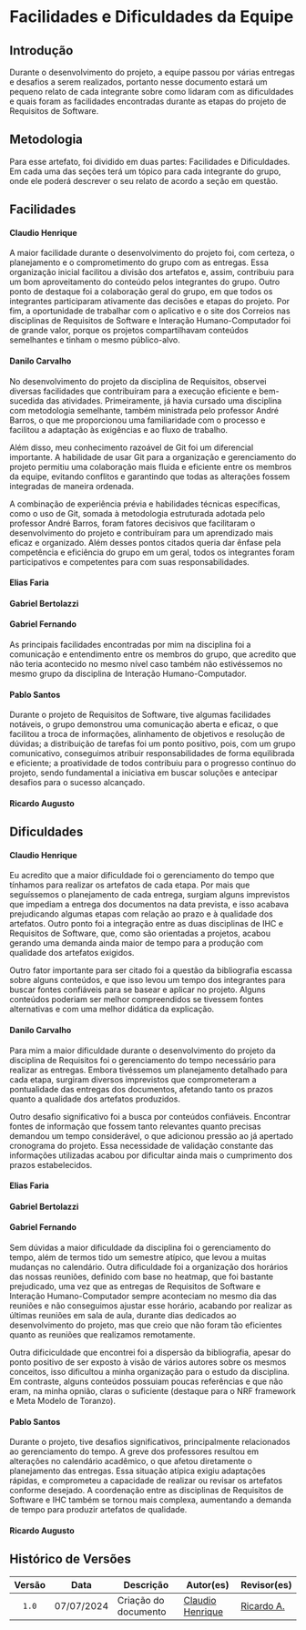 # Facilidades e Dificuldades da Equipe

## Introdução

Durante o desenvolvimento do projeto, a equipe passou por várias entregas e desafios a serem realizados, portanto nesse documento estará um pequeno relato de cada integrante sobre como lidaram com as dificuldades e quais foram as facilidades encontradas durante as etapas do projeto de Requisitos de Software.

## Metodologia

Para esse artefato, foi dividido em duas partes: Facilidades e Dificuldades. Em cada uma das seções terá um tópico para cada integrante do grupo, onde ele poderá descrever o seu relato de acordo a seção em questão.

## Facilidades

#### **Claudio Henrique**

A maior facilidade durante o desenvolvimento do projeto foi, com certeza, o planejamento e o comprometimento do grupo com as entregas. Essa organização inicial facilitou a divisão dos artefatos e, assim, contribuiu para um bom aproveitamento do conteúdo pelos integrantes do grupo. Outro ponto de destaque foi a colaboração geral do grupo, em que todos os integrantes participaram ativamente das decisões e etapas do projeto.
Por fim, a oportunidade de trabalhar com o aplicativo e o site dos Correios nas disciplinas de Requisitos de Software e Interação Humano-Computador foi de grande valor, porque os projetos compartilhavam conteúdos semelhantes e tinham o mesmo público-alvo.

#### **Danilo Carvalho**
No desenvolvimento do projeto da disciplina de Requisitos, observei diversas facilidades que contribuíram para a execução eficiente e bem-sucedida das atividades. Primeiramente, já havia cursado uma disciplina com metodologia semelhante, também ministrada pelo professor André Barros, o que me proporcionou uma familiaridade com o processo e facilitou a adaptação às exigências e ao fluxo de trabalho.

Além disso, meu conhecimento razoável de Git foi um diferencial importante. A habilidade de usar Git para a organização e gerenciamento do projeto permitiu uma colaboração mais fluida e eficiente entre os membros da equipe, evitando conflitos e garantindo que todas as alterações fossem integradas de maneira ordenada.

A combinação de experiência prévia e habilidades técnicas específicas, como o uso de Git, somada à metodologia estruturada adotada pelo professor André Barros, foram fatores decisivos que facilitaram o desenvolvimento do projeto e contribuíram para um aprendizado mais eficaz e organizado. Além desses pontos citados queria dar ênfase pela competência e eficiência do grupo em um geral, todos os integrantes foram participativos e competentes para com suas responsabilidades.

#### **Elias Faria**



#### **Gabriel Bertolazzi**



#### **Gabriel Fernando**
As principais facilidades encontradas por mim na disciplina foi a comunicação e entendimento entre os membros do grupo, que acredito que não teria acontecido no mesmo nível caso também não estivéssemos no mesmo grupo da disciplina de Interação Humano-Computador.

#### **Pablo Santos**

Durante o projeto de Requisitos de Software, tive algumas facilidades notáveis, o grupo demonstrou uma comunicação aberta e eficaz, o que facilitou a troca de informações, alinhamento de objetivos e resolução de dúvidas; a distribuição de tarefas foi um ponto positivo, pois, com um grupo comunicativo, conseguimos atribuir responsabilidades de forma equilibrada e eficiente; a proatividade de todos contribuiu para o progresso contínuo do projeto, sendo fundamental a iniciativa em buscar soluções e antecipar desafios para o sucesso alcançado.

#### **Ricardo Augusto**


## Dificuldades

#### **Claudio Henrique**

Eu acredito que a maior dificuldade foi o gerenciamento do tempo que tínhamos para realizar os artefatos de cada etapa. Por mais que seguíssemos o planejamento de cada entrega, surgiam alguns imprevistos que impediam a entrega dos documentos na data prevista, e isso acabava prejudicando algumas etapas com relação ao prazo e à qualidade dos artefatos. Outro ponto foi a integração entre as duas disciplinas de IHC e Requisitos de Software, que, como são orientadas a projetos, acabou gerando uma demanda ainda maior de tempo para a produção com qualidade dos artefatos exigidos.

Outro fator importante para ser citado foi a questão da bibliografia escassa sobre alguns conteúdos, e que isso levou um tempo dos integrantes para buscar fontes confiáveis para se basear e aplicar no projeto. Alguns conteúdos poderiam ser melhor compreendidos se tivessem fontes alternativas e com uma melhor didática da explicação.

#### **Danilo Carvalho**

Para mim a maior dificuldade durante o desenvolvimento do projeto da disciplina de Requisitos foi o gerenciamento do tempo necessário para realizar as entregas. Embora tivéssemos um planejamento detalhado para cada etapa, surgiram diversos imprevistos que comprometeram a pontualidade das entregas dos documentos, afetando tanto os prazos quanto a qualidade dos artefatos produzidos.

Outro desafio significativo foi a busca por conteúdos confiáveis. Encontrar fontes de informação que fossem tanto relevantes quanto precisas demandou um tempo considerável, o que adicionou pressão ao já apertado cronograma do projeto. Essa necessidade de validação constante das informações utilizadas acabou por dificultar ainda mais o cumprimento dos prazos estabelecidos.

#### **Elias Faria**



#### **Gabriel Bertolazzi**



#### **Gabriel Fernando**

Sem dúvidas a maior dificuldade da disciplina foi o gerenciamento do tempo, além de termos tido um semestre atípico, que levou a muitas mudanças no calendário. Outra dificuldade foi a organização dos horários das nossas reuniões, definido com base no heatmap, que foi bastante prejudicado, uma vez que as entregas de Requisitos de Software e Interação Humano-Computador sempre aconteciam no mesmo dia das reuniões e não conseguimos ajustar esse horário, acabando por realizar as últimas reuniões em sala de aula, durante dias dedicados ao desenvolvimento do projeto, mas que creio que não foram tão eficientes quanto as reuniões que realizamos remotamente.

Outra dificiculdade que encontrei foi a dispersão da bibliografia, apesar do ponto positivo de ser exposto à visão de vários autores sobre os mesmos conceitos, isso dificultou a minha organização para o estudo da disciplina. Em contraste, alguns conteúdos possuiam poucas referências e que não eram, na minha opnião, claras o suficiente (destaque para o NRF framework e Meta Modelo de Toranzo).

#### **Pablo Santos**

Durante o projeto, tive desafios significativos, principalmente relacionados ao gerenciamento do tempo. A greve dos professores resultou em alterações no calendário acadêmico, o que afetou diretamente o planejamento das entregas. Essa situação atípica exigiu adaptações rápidas, e comprometeu a capacidade de realizar ou revisar os artefatos conforme desejado. A coordenação entre as disciplinas de Requisitos de Software e IHC também se tornou mais complexa, aumentando a demanda de tempo para produzir artefatos de qualidade.

#### **Ricardo Augusto**



## Histórico de Versões

| Versão | Data | Descrição | Autor(es) | Revisor(es) |
| :----: | :--: | --------- | ----------- | ------ |
| `1.0`  | 07/07/2024 | Criação do documento | [Claudio Henrique][ClaudioGH] | [Ricardo A.][RicardoGH] |


[ClaudioGH]: https://github.com/claudiohsc
[DaniloGH]: https://github.com/Danilo-Carvalho-Antunes
[EliasGH]: https://github.com/EliasOliver21
[GabrielBGH]: https://github.com/Bertolazi
[GabrielFGH]: https://github.com/MMcLovin
[PabloGH]: https://github.com/pabloheika
[RicardoGH]: https://www.github.com/avmricardo
